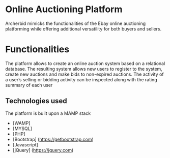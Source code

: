 # Online Auctioning Platform 

Archerbid mimicks the functionalities of the Ebay online auctioning platforming while offering additional versatility for both buyers and sellers. 

# Functionalities 

The platform allows to create an online auction system based on a relational database. The resulting system allows new users to register to the system, create new auctions and make bids to non-expired auctions. The activity of a user’s selling or bidding activity can be inspected along with the rating summary of each user

## Technologies used 

The platform is built upon a MAMP stack

* [WAMP] 
* [MYSQL]
* [PHP] 
* [Bootstrap] (https://getbootstrap.com)
* [Javascript]
* [jQuery] (https://jquery.com)

 

